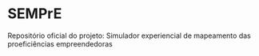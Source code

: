 # SEMPrE
Repositório oficial do projeto: Simulador experiencial de mapeamento das proeficiências empreendedoras
